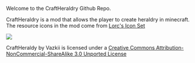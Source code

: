 Welcome to the CraftHeraldry Github Repo.

CraftHeraldry is a mod that allows the player to create heraldry in minecraft. The resource icons in the mod come from [Lorc's Icon Set](game-icons.net)

![](http://i.creativecommons.org/l/by-nc-sa/3.0/88x31.png)

CraftHeraldy by Vazkii is licensed under a [Creative Commons Attribution-NonCommercial-ShareAlike 3.0 Unported License](http://creativecommons.org/licenses/by-nc-sa/3.0/deed.en_GB)

